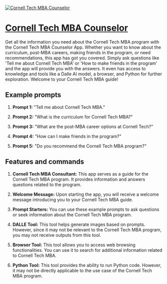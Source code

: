 [![Cornell Tech MBA Counselor](https://files.oaiusercontent.com/file-X9dyWIZaWrD6fKUe9cUlN3Hn?se=2123-10-16T19%3A57%3A20Z&sp=r&sv=2021-08-06&sr=b&rscc=max-age%3D31536000%2C%20immutable&rscd=attachment%3B%20filename%3D6d4cb188-a0ad-497b-9ddc-7d4c4dd121db.png&sig=2fuvBTtqXQ1y7Nxp2v6V9362BvWoyUaRFhFCABn%2BLEY%3D)](https://chat.openai.com/g/g-v7D68uV50-cornell-tech-mba-counselor)

# [Cornell Tech MBA Counselor](https://chat.openai.com/g/g-v7D68uV50-cornell-tech-mba-counselor)

Get all the information you need about the Cornell Tech MBA program with the Cornell Tech MBA Counselor App. Whether you want to know about the curriculum, post-MBA careers, making friends in the program, or need recommendations, this app has got you covered. Simply ask questions like 'Tell me about Cornell Tech MBA' or 'How to make friends in the program' and the app will provide you with the answers. It even has access to knowledge and tools like a Dalle AI model, a browser, and Python for further exploration. Welcome to your Cornell Tech MBA guide!

## Example prompts

1. **Prompt 1:** "Tell me about Cornell Tech MBA."

2. **Prompt 2:** "What is the curriculum for Cornell Tech MBA?"

3. **Prompt 3:** "What are the post-MBA career options at Cornell Tech?"

4. **Prompt 4:** "How can I make friends in the program?"

5. **Prompt 5:** "Do you recommend the Cornell Tech MBA program?"

## Features and commands

1. **Cornell Tech MBA Consultant:** This app serves as a guide for the Cornell Tech MBA program. It provides information and answers questions related to the program.

2. **Welcome Message:** Upon starting the app, you will receive a welcome message introducing you to your Cornell Tech MBA guide.

3. **Prompt Starters:** You can use these example prompts to ask questions or seek information about the Cornell Tech MBA program.

4. **DALLE Tool:** This tool helps generate images based on prompts. However, since it may not be relevant to the Cornell Tech MBA program, you may not receive outputs from this tool.

5. **Browser Tool:** This tool allows you to access web browsing functionalities. You can use it to search for additional information related to Cornell Tech MBA.

6. **Python Tool:** This tool provides the ability to run Python code. However, it may not be directly applicable to the use case of the Cornell Tech MBA program.